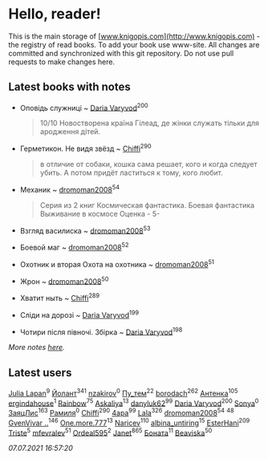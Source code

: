 # Hello, reader!
This is the main storage of [www.knigopis.com](http://www.knigopis.com) - the registry of read books.
To add your book use www-site. All changes are committed and synchronized with this git repository.
Do not use pull requests to make changes here.


## Latest books with notes
* Оповідь служниці ~ [Daria Varyvod](users/829/829893410524253-facebook)<sup>200</sup>
    > 10/10 Новостворена країна Гілеад, де жінки служать тільки для ародження дітей.

* Герметикон. Не видя звёзд ~ [Chiffi](users/105/105831994080785626680-google)<sup>290</sup>
    > в отличие от собаки, кошка сама решает, кого и когда следует убить.
    > 	А потом придёт ластиться к тому, кого любит.

* Механик ~ [dromoman2008](users/444/44461886-yandex)<sup>54</sup>
    > Серия из 2 книг
    > Космическая фантастика. Боевая фантастика
    > Выживание в космосе
    > Оценка - 5-

* Взгляд василиска ~ [dromoman2008](users/444/44461886-yandex)<sup>53</sup>

* Боевой маг ~ [dromoman2008](users/444/44461886-yandex)<sup>52</sup>

* Охотник и вторая Охота на охотника ~ [dromoman2008](users/444/44461886-yandex)<sup>51</sup>

* Жрон ~ [dromoman2008](users/444/44461886-yandex)<sup>50</sup>

* Хватит ныть ~ [Chiffi](users/105/105831994080785626680-google)<sup>289</sup>

* Сліди на дорозі ~ [Daria Varyvod](users/829/829893410524253-facebook)<sup>199</sup>

* Чотири після півночі. Збірка ~ [Daria Varyvod](users/829/829893410524253-facebook)<sup>198</sup>


_More notes [here](latest_books_with_notes.md)._


## Latest users
[Julia Lapan](users/791/791518651-soundcloud)<sup>9</sup> 
[Йолант](users/104/104690883692185089260-google)<sup>341</sup> 
[nzakirov](users/107/107015185865743977724-google)<sup>0</sup> 
[Пу_тем](users/344/3448154788585127-facebook)<sup>22</sup> 
[borodach](users/157/15706320-vkontakte)<sup>262</sup> 
[Антенка](users/118/118158645037334943900-google)<sup>105</sup> 
[ergindahouse](users/362/362555681-vkontakte)<sup>1</sup> 
[Rainbow](users/109/109787328219839805802-google)<sup>75</sup> 
[Askaliya](users/326/326783541-vkontakte)<sup>13</sup> 
[danyluk62](users/374/374149854-vkontakte)<sup>99</sup> 
[Daria Varyvod](users/829/829893410524253-facebook)<sup>200</sup> 
[Sonya](users/107/107611652965676430384-google)<sup>0</sup> 
[ЗаяцЛис](users/112/112388384595246311466-google)<sup>163</sup> 
[Рамиля](users/106/106525547149695326212-google)<sup>0</sup> 
[Chiffi](users/105/105831994080785626680-google)<sup>290</sup> 
[4apa](users/117/117392596378069249667-google)<sup>99</sup> 
[Lala](users/761/76187635-vkontakte)<sup>326</sup> 
[dromoman2008](users/444/44461886-yandex)<sup>54</sup> 
[](users/153/1537586159620888-facebook)<sup>48</sup> 
[GvenVivar ..](users/158/158266434925901-facebook)<sup>146</sup> 
[One.more.777](users/101/1011685224-yandex)<sup>13</sup> 
[Naricev](users/107/107090515204537133928-google)<sup>110</sup> 
[albina_untiring](users/257/2579695-vkontakte)<sup>15</sup> 
[EsterHani](users/305/30558181-vkontakte)<sup>209</sup> 
[Triste](users/517/5175580462988229760-mailru)<sup>5</sup> 
[mfevralev](users/140/140966150-vkontakte)<sup>51</sup> 
[Ordeal595](users/101/101497995260874987681-google)<sup>2</sup> 
[Janet](users/108/108113656204404967440-google)<sup>865</sup> 
[Боната](users/132/1326779400711265-facebook)<sup>11</sup> 
[Beaviska](users/102/10202544960024508-facebook)<sup>50</sup> 


_07.07.2021 16:57:20_
